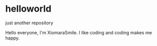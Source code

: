 # helloworld
just another repository

Hello everyone, I'm XiomaraSmile. I like coding and coding makes me happy.
